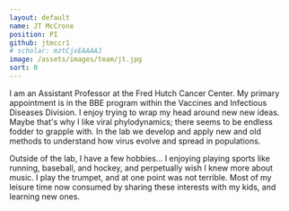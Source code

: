 ```yaml
---
layout: default
name: JT McCrone
position: PI
github: jtmccr1
# scholar: mztCjxEAAAAJ
image: /assets/images/team/jt.jpg 
sort: 0
---
```


I am an Assistant Professor at the Fred Hutch Cancer Center. 
My primary appointment is in the BBE program within the Vaccines and Infectious Diseases Division. 
I  enjoy trying to wrap my head around new new ideas. 
Maybe that's why I like viral phylodynamics; there  seems to be endless fodder to grapple with. 
In the lab we develop and apply new and old methods to understand how virus evolve and spread in populations.  

Outside of the lab, I have a few hobbies...
I enjoying playing sports like running, baseball, and hockey, and perpetually wish I knew more about music. 
I play the trumpet, and at one point was not terrible.
Most of my leisure time now consumed by sharing these interests with my kids, and learning new ones. 
